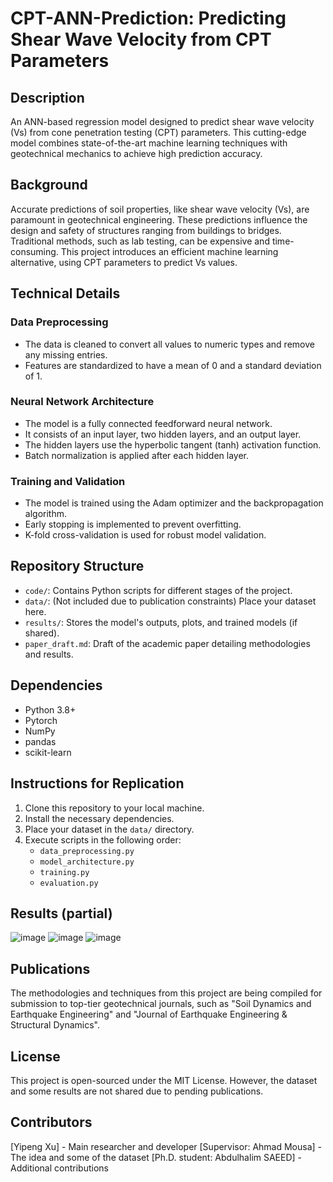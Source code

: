 # CPT-ANN-Prediction: Predicting Shear Wave Velocity from CPT Parameters

## Description
An ANN-based regression model designed to predict shear wave velocity (Vs) from cone penetration testing (CPT) parameters. This cutting-edge model combines state-of-the-art machine learning techniques with geotechnical mechanics to achieve high prediction accuracy.

## Background
Accurate predictions of soil properties, like shear wave velocity (Vs), are paramount in geotechnical engineering. These predictions influence the design and safety of structures ranging from buildings to bridges. Traditional methods, such as lab testing, can be expensive and time-consuming. This project introduces an efficient machine learning alternative, using CPT parameters to predict Vs values.

## Technical Details

### Data Preprocessing
- The data is cleaned to convert all values to numeric types and remove any missing entries.
- Features are standardized to have a mean of 0 and a standard deviation of 1.

### Neural Network Architecture
- The model is a fully connected feedforward neural network.
- It consists of an input layer, two hidden layers, and an output layer.
- The hidden layers use the hyperbolic tangent (tanh) activation function.
- Batch normalization is applied after each hidden layer.

### Training and Validation
- The model is trained using the Adam optimizer and the backpropagation algorithm.
- Early stopping is implemented to prevent overfitting.
- K-fold cross-validation is used for robust model validation.

## Repository Structure
- `code/`: Contains Python scripts for different stages of the project.
- `data/`: (Not included due to publication constraints) Place your dataset here.
- `results/`: Stores the model's outputs, plots, and trained models (if shared).
- `paper_draft.md`: Draft of the academic paper detailing methodologies and results.

## Dependencies
- Python 3.8+
- Pytorch
- NumPy
- pandas
- scikit-learn

## Instructions for Replication
1. Clone this repository to your local machine.
2. Install the necessary dependencies.
3. Place your dataset in the `data/` directory.
4. Execute scripts in the following order:
   - `data_preprocessing.py`
   - `model_architecture.py`
   - `training.py`
   - `evaluation.py`

## Results (partial)
![image](https://github.com/Amordia/CPT-Vs-Prediction_ANN/assets/78806289/ff8a48fe-c5d9-44de-a481-ade4a16bc3e2)
![image](https://github.com/Amordia/CPT-Vs-Prediction_ANN/assets/78806289/175bc53f-71d0-45f4-bd2f-c49b78cfd392)
![image](https://github.com/Amordia/CPT-Vs-Prediction_ANN/assets/78806289/b8185636-bee5-439b-8d62-fc2c5b03a893)

## Publications
The methodologies and techniques from this project are being compiled for submission to top-tier geotechnical journals, such as "Soil Dynamics and Earthquake Engineering" and "Journal of Earthquake Engineering & Structural Dynamics".

## License
This project is open-sourced under the MIT License. However, the dataset and some results are not shared due to pending publications.

## Contributors
[Yipeng Xu] - Main researcher and developer
[Supervisor: Ahmad Mousa] - The idea and some of the dataset
[Ph.D. student: Abdulhalim SAEED] - Additional contributions

